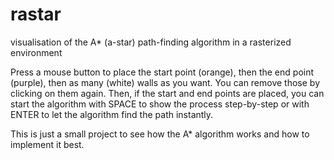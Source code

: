 # rastar
visualisation of the A* (a-star) path-finding algorithm in a rasterized environment

Press a mouse button to place the start point (orange), then the end point (purple), then as many (white) walls as you want. You can remove those by clicking on them again.
Then, if the start and end points are placed, you can start the algorithm with SPACE to show the process step-by-step or with ENTER to let the algorithm find the path instantly.

This is just a small project to see how the A* algorithm works and how to implement it best.
